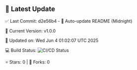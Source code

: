 ## 🚀 Latest Update

✅ Last Commit: d2e56b4 - 🤖 Auto-update README (Midnight)

🌟 Current Version: v1.0.0

📅 Updated on: Wed Jun  4 01:02:07 UTC 2025

💻 Build Status: ![CI/CD Status](https://github.com/SaiAryan1784/wedding_frontend/actions/workflows/update-readme.yml/badge.svg)

⭐️ Stars: 0 | 🍴 Forks: 0
